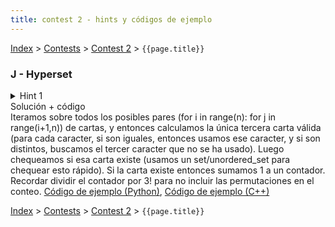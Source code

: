```yaml
---
title: contest 2 - hints y códigos de ejemplo
---
```


[Index](../index) > [Contests](../contests) > [Contest 2](../contests#contest-2) > ```{{page.title}}```

### J - Hyperset

<details> 
  <summary>Hint 1</summary>
  Si fijamos dos cartas, notar que hay una única posible tercera carta que puede completar el trío de forma válida.
</details>
  <summary>Solución + código</summary>
  Iteramos sobre todos los posibles pares (for i in range(n): for j in range(i+1,n)) de cartas, y entonces calculamos la única tercera carta válida (para cada caracter, si son iguales, entonces usamos ese caracter, y si son distintos, buscamos el tercer caracter que no se ha usado). Luego chequeamos si esa carta existe (usamos un set/unordered_set para chequear esto rápido). Si la carta existe entonces sumamos 1 a un contador. Recordar dividir el contador por 3! para no incluir las permutaciones en el conteo. <a href="https://github.com/PabloMessina/Competitive-Programming-Material/blob/master/Solved%20problems/Codeforces/1287B_Hyperset.py">Código de ejemplo (Python)</a>, <a href="https://github.com/PabloMessina/Competitive-Programming-Material/blob/master/Solved%20problems/Codeforces/1287B_Hyperset.cpp">Código de ejemplo (C++)</a>
</details>

<!-- <details> 
  <summary>Hint</summary>   
</details>
<details> 
  <summary>Solución + código</summary>
  <a href="">Código de ejemplo</a>
</details> -->

[Index](../index) > [Contests](../contests) > [Contest 2](../contests#contest-2) > ```{{page.title}}```

